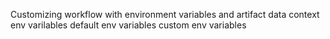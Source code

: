 Customizing  workflow with environment variables and artifact data
context env varilables 
default env variables
custom env variables
